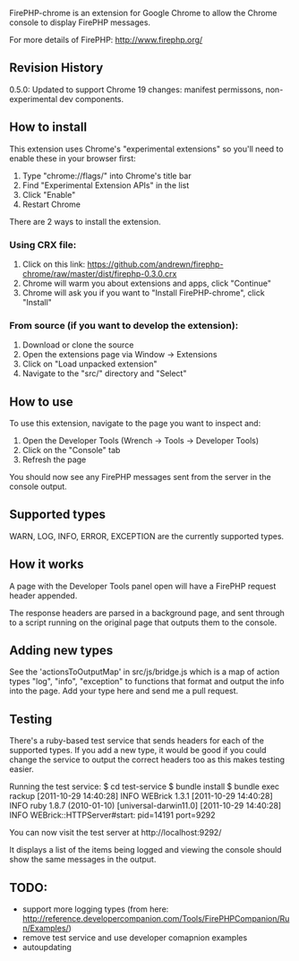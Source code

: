 
FirePHP-chrome is an extension for Google Chrome to allow the Chrome console to display FirePHP messages. 

For more details of FirePHP: 
  http://www.firephp.org/

Revision History
--------------
0.5.0: Updated to support Chrome 19 changes: manifest permissons, non-experimental dev components.

How to install
--------------
This extension uses Chrome's "experimental extensions" so you'll need to enable these in your browser first:
1. Type "chrome://flags/" into Chrome's title bar
2. Find "Experimental Extension APIs" in the list
3. Click "Enable"
4. Restart Chrome

There are 2 ways to install the extension. 

### Using CRX file:
1. Click on this link: 
   https://github.com/andrewn/firephp-chrome/raw/master/dist/firephp-0.3.0.crx
2. Chrome will warm you about extensions and apps, click "Continue"
3. Chrome will ask you if you want to "Install FirePHP-chrome", click "Install"

### From source (if you want to develop the extension):
1. Download or clone the source
2. Open the extensions page via Window -> Extensions
3. Click on "Load unpacked extension"
4. Navigate to the "src/" directory and "Select"

How to use
----------
To use this extension, navigate to the page you want to inspect and:
1. Open the Developer Tools (Wrench -> Tools -> Developer Tools)
2. Click on the "Console" tab
3. Refresh the page

You should now see any FirePHP messages sent from the server in the console output.

Supported types
---------------
WARN, LOG, INFO, ERROR, EXCEPTION are the currently supported types.

How it works
------------
A page with the Developer Tools panel open will have a FirePHP request header appended.

The response headers are parsed in a background page, and sent through to a script running on the original page that outputs them to the console.

Adding new types
----------------
See the 'actionsToOutputMap' in src/js/bridge.js which is a map of action types "log", "info", "exception" to functions that format and output the info into the page. Add your type here and send me a pull request.

Testing
-------
There's a ruby-based test service that sends headers for each of the supported types. If you add a new type, it would be good if you could change the service to output the correct headers too as this makes testing easier.

Running the test service:
 $ cd test-service
 $ bundle install
 $ bundle exec rackup
 [2011-10-29 14:40:28] INFO  WEBrick 1.3.1
 [2011-10-29 14:40:28] INFO  ruby 1.8.7 (2010-01-10) [universal-darwin11.0]
 [2011-10-29 14:40:28] INFO  WEBrick::HTTPServer#start: pid=14191 port=9292

You can now visit the test server at http://localhost:9292/

It displays a list of the items being logged and viewing the console should show the same messages in the output.

TODO:
----
- support more logging types (from here: http://reference.developercompanion.com/Tools/FirePHPCompanion/Run/Examples/)
- remove test service and use developer comapnion examples
- autoupdating
